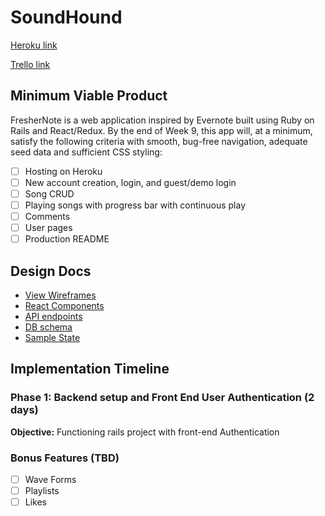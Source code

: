 # SoundHound

[Heroku link][heroku]

[Trello link][trello]

[heroku]: http://www.soundcloud.com
[trello]: https://trello.com/b/auMfS3OH/soundhound

## Minimum Viable Product

FresherNote is a web application inspired by Evernote built using Ruby on Rails
and React/Redux.  By the end of Week 9, this app will, at a minimum, satisfy the
following criteria with smooth, bug-free navigation, adequate seed data and
sufficient CSS styling:

- [ ] Hosting on Heroku
- [ ] New account creation, login, and guest/demo login
- [ ] Song CRUD
- [ ] Playing songs with progress bar with continuous play
- [ ] Comments
- [ ] User pages
- [ ] Production README

## Design Docs
* [View Wireframes][wireframes]
* [React Components][components]
* [API endpoints][api-endpoints]
* [DB schema][schema]
* [Sample State][sample-state]

[wireframes]: docs/wireframes
[components]: docs/component-hierarchy.md
[sample-state]: docs/sample-state.md
[api-endpoints]: docs/api-endpoints.md
[schema]: docs/schema.md

## Implementation Timeline

### Phase 1: Backend setup and Front End User Authentication (2 days)

**Objective:** Functioning rails project with front-end Authentication


### Bonus Features (TBD)
- [ ] Wave Forms
- [ ] Playlists
- [ ] Likes
